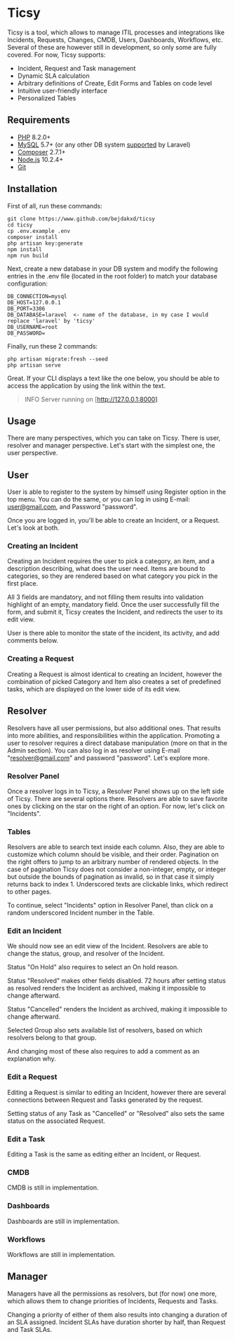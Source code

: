 # Ticsy
Ticsy is a tool, which allows to manage ITIL processes and integrations like Incidents, Requests, Changes, CMDB, Users, Dashboards, Workflows, etc. Several of these are however still in development, so only some are fully covered. For now, Ticsy supports:

- Incident, Request and Task management
- Dynamic SLA calculation
- Arbitrary definitions of Create, Edit Forms and Tables on code level
- Intuitive user-friendly interface
- Personalized Tables

[supported-databases]: https://laravel.com/docs/10.x/database
[php]: https://www.php.net/
[mysql]: https://www.mysql.com/
[composer]: https://getcomposer.org/
[node]: https://www.nodejs.org/
[git]: https://git-scm.com/

## Requirements
* [PHP][php] 8.2.0+
* [MySQL][mysql] 5.7+ (or any other DB system [supported][supported-databases] by Laravel)
* [Composer][composer] 2.7.1+
* [Node.js][node] 10.2.4+
* [Git][git]

## Installation
First of all, run these commands:
```
git clone https://www.github.com/bejdakxd/ticsy
cd ticsy
cp .env.example .env
composer install
php artisan key:generate
npm install
npm run build
```
Next, create a new database in your DB system and modify the following entries in the .env file (located in the root folder) to match your database configuration:
```
DB_CONNECTION=mysql
DB_HOST=127.0.0.1
DB_PORT=3306
DB_DATABASE=laravel  <- name of the database, in my case I would replace 'laravel' by 'ticsy'
DB_USERNAME=root
DB_PASSWORD=
```
Finally, run these 2 commands:
```
php artisan migrate:fresh --seed
php artisan serve
```
Great. If your CLI displays a text like the one below, you should be able to access the application by using the link within the text.
> INFO  Server running on [http://127.0.0.1:8000]


## Usage
 There are many perspectives, which you can take on Ticsy. There is user, resolver and manager perspective. Let's start with the simplest one, the user perspective.

## User
User is able to register to the system by himself using Register option in the top menu. You can do the same, or you can log in using E-mail: user@gmail.com, and Password "password". 

Once you are logged in, you'll be able to create an Incident, or a Request. Let's look at both.

### Creating an Incident
Creating an Incident requires the user to pick a category, an item, and a description describing, what does the user need. Items are bound to categories, so they are rendered based on what category you pick in the first place. 

All 3 fields are mandatory, and not filling them results into validation highlight of an empty, mandatory field. Once the user successfully fill the form, and submit it, Ticsy creates the Incident, and redirects the user to its edit view. 

User is there able to monitor the state of the incident, its activity, and add comments below. 

### Creating a Request
Creating a Request is almost identical to creating an Incident, however the combination of picked Category and Item also creates a set of predefined tasks, which are displayed on the lower side of its edit view.

## Resolver
Resolvers have all user permissions, but also additional ones. That results into more abilities, and responsibilities within the application. Promoting a user to resolver requires a direct database manipulation (more on that in the Admin section). You can also log in as resolver using E-mail "resolver@gmail.com" and password "password". Let's explore more.

### Resolver Panel
Once a resolver logs in to Ticsy, a Resolver Panel shows up on the left side of Ticsy. There are several options there. Resolvers are able to save favorite ones by clicking on the star on the right of an option. For now, let's click on "Incidents".

### Tables
Resolvers are able to search text inside each column. Also, they are able to customize which column should be visible, and their order. Pagination on the right offers to jump to an arbitrary number of rendered objects. In the case of pagination Ticsy does not consider a non-integer, empty, or integer but outside the bounds of pagination as invalid, so in that case it simply returns back to index 1. Underscored texts are clickable links, which redirect to other pages.

To continue, select "Incidents" option in Resolver Panel, than click on a random underscored Incident number in the Table.

### Edit an Incident
We should now see an edit view of the Incident. Resolvers are able to change the status, group, and resolver of the Incident.

Status "On Hold" also requires to select an On hold reason.

Status "Resolved" makes other fields disabled. 72 hours after setting status as resolved renders the Incident as archived, making it impossible to change afterward.

Status "Cancelled" renders the Incident as archived, making it impossible to change afterward.

Selected Group also sets available list of resolvers, based on which resolvers belong to that group.

And changing most of these also requires to add a comment as an explanation why.

### Edit a Request
Editing a Request is similar to editing an Incident, however there are several connections between Request and Tasks generated by the request. 

Setting status of any Task as "Cancelled" or "Resolved" also sets the same status on the associated Request.

### Edit a Task
Editing a Task is the same as editing either an Incident, or Request.

### CMDB
CMDB is still in implementation.

### Dashboards
Dashboards are still in implementation.

### Workflows
Workflows are still in implementation.

## Manager
Managers have all the permissions as resolvers, but (for now) one more, which allows them to change priorities of Incidents, Requests and Tasks.

Changing a priority of either of them also results into changing a duration of an SLA assigned. Incident SLAs have duration shorter by half, than Request and Task SLAs.



